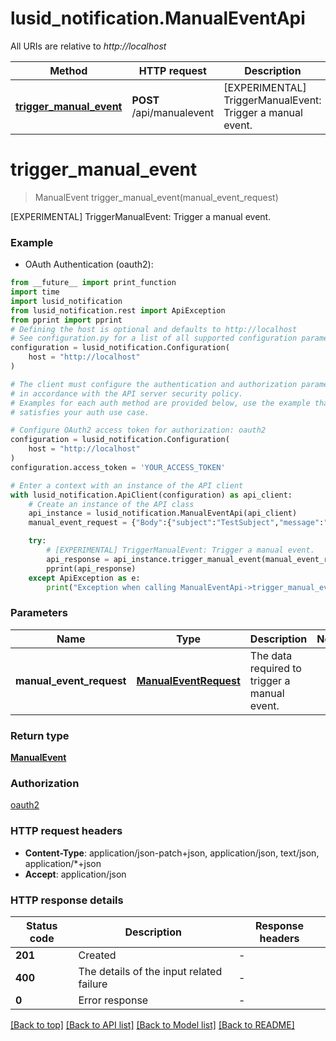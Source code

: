 # lusid_notification.ManualEventApi

All URIs are relative to *http://localhost*

Method | HTTP request | Description
------------- | ------------- | -------------
[**trigger_manual_event**](ManualEventApi.md#trigger_manual_event) | **POST** /api/manualevent | [EXPERIMENTAL] TriggerManualEvent: Trigger a manual event.


# **trigger_manual_event**
> ManualEvent trigger_manual_event(manual_event_request)

[EXPERIMENTAL] TriggerManualEvent: Trigger a manual event.

### Example

* OAuth Authentication (oauth2):
```python
from __future__ import print_function
import time
import lusid_notification
from lusid_notification.rest import ApiException
from pprint import pprint
# Defining the host is optional and defaults to http://localhost
# See configuration.py for a list of all supported configuration parameters.
configuration = lusid_notification.Configuration(
    host = "http://localhost"
)

# The client must configure the authentication and authorization parameters
# in accordance with the API server security policy.
# Examples for each auth method are provided below, use the example that
# satisfies your auth use case.

# Configure OAuth2 access token for authorization: oauth2
configuration = lusid_notification.Configuration(
    host = "http://localhost"
)
configuration.access_token = 'YOUR_ACCESS_TOKEN'

# Enter a context with an instance of the API client
with lusid_notification.ApiClient(configuration) as api_client:
    # Create an instance of the API class
    api_instance = lusid_notification.ManualEventApi(api_client)
    manual_event_request = {"Body":{"subject":"TestSubject","message":"TestMessage","jsonMessage":{"TestField1":"TestValue1","TestField2":"TestValue2"}}} # ManualEventRequest | The data required to trigger a manual event.

    try:
        # [EXPERIMENTAL] TriggerManualEvent: Trigger a manual event.
        api_response = api_instance.trigger_manual_event(manual_event_request)
        pprint(api_response)
    except ApiException as e:
        print("Exception when calling ManualEventApi->trigger_manual_event: %s\n" % e)
```

### Parameters

Name | Type | Description  | Notes
------------- | ------------- | ------------- | -------------
 **manual_event_request** | [**ManualEventRequest**](ManualEventRequest.md)| The data required to trigger a manual event. | 

### Return type

[**ManualEvent**](ManualEvent.md)

### Authorization

[oauth2](../README.md#oauth2)

### HTTP request headers

 - **Content-Type**: application/json-patch+json, application/json, text/json, application/*+json
 - **Accept**: application/json

### HTTP response details
| Status code | Description | Response headers |
|-------------|-------------|------------------|
**201** | Created |  -  |
**400** | The details of the input related failure |  -  |
**0** | Error response |  -  |

[[Back to top]](#) [[Back to API list]](../README.md#documentation-for-api-endpoints) [[Back to Model list]](../README.md#documentation-for-models) [[Back to README]](../README.md)

